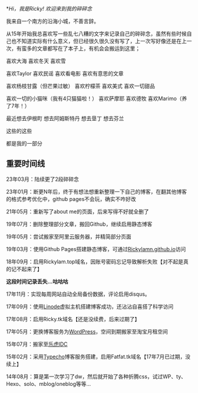 **Hi，我是Ricky! 欢迎来到我的碎碎念* 

我来自一个南方的沿海小城，不善言辞。

从15年开始我总喜欢写一些乱七八糟的文字来记录自己的碎碎念，虽然有些时候自己也不知道实际有什么意义，但已经很久很久没有写了，上一次写好像还是在上一次，有蛮多的文章都写在了本子上，有机会会搬运到这里；



喜欢大海 喜欢冬天 喜欢雪

喜欢Taylor 喜欢民谣 喜欢看电影 喜欢有意思的文章

喜欢杨枝甘露（但芒果过敏） 喜欢柠檬茶 喜欢美式 喜欢一切甜品

喜欢一切的小猫咪（我有4只猫猫啦！） 喜欢萨摩耶 喜欢德牧 喜欢Marimo（养了7年！）

最近想去伊根町 想去阿姆斯特丹 想去垦丁 想去芬兰

这些的这些

都是我的一部分


<h2>重要时间线</h2>
23年03月：陆续更了2段碎碎念

23年01月：断更N年后，终于有想法想重新整理一下自己的博客，在翻其他博客的格式参考优化中，github pages不会玩，确实不咋好改

21年05月：重新写了about me的页面，后来写得不好就全删了

19年07月：删除整理部分文章，搬回Github，继续启用静态博客

19年05月：尝试搬家至阿里云服务器，并精简部分页面

19年03月：使用Github Pages搭建静态博客，可通过<a href="https://Rickylamn.github.io/">Rickylamn.github.io</a>访问

18年09月：启用Rickylam.top域名，因账号密码忘记导致解析失败【对不起是真的记不起来了】

**这段时间记录丢失...咕咕咕**  

17年11月：实现每周网站自动全局备份数据，评论启用disqus。

17年09月：使用<a href="https://www.linode.com/">Linode</a>虚拟主机搭建博客成功，还沾沾自喜搭了科学访问

17年08月：启用Ricky.tk域名【还是没续费，后来过期了】

17年05月：更换博客服务为<a href="https://cn.wordpress.org/">WordPress</a>，空间到期搬家至淘宝月租空间

15年07月：搬家至<a href="https://lehuidc.com/">乐虎IDC</a>

15年02月：采用<a href="http://typecho.org/">Typecho</a>博客服务搭建，启用Fatfat.tk域名【17年7月已过期，没续上】

14年08月：算是第一次学习了dw，然后就开始了各种折腾css，试过WP、ty、Hexo、solo、mblog/oneblog等等...
